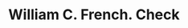 ---
doi: 10.7916/D85M7HW9
date_other: '1880'
date_other_textual: 1880-1889
form: printed ephemera
genre:
- Checks (bank checks)
name:
- William C. French
object_in_context_url: https://biggert.cul.columbia.edu/items/view/ave_biggert_01800
subject_hierarchical_geographic:
- Boston, Massachusetts, United States
subject_name:
- William C. French
title: William C. French. Check
sort_title: William C. French. Check
call_number: ave_biggert_01800
coordinates:
- 42.35805555555556,-71.06361111111111
pid: ave_biggert_01800
identifiers: ave_biggert_01800
thumbnail: https://derivativo-2.library.columbia.edu/iiif/2/ldpd:490823/full/!256,256/0/native.jpg
permalink: "/items/ave_biggert_01800/"
layout: iiif-image-page
---